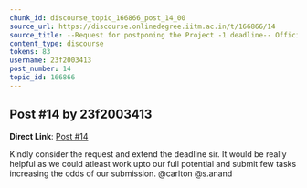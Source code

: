 ```yaml
---
chunk_id: discourse_topic_166866_post_14_00
source_url: https://discourse.onlinedegree.iitm.ac.in/t/166866/14
source_title: --Request for postponing the Project -1 deadline-- Official Response: Extended :)
content_type: discourse
tokens: 83
username: 23f2003413
post_number: 14
topic_id: 166866
---
```


## Post #14 by 23f2003413

**Direct Link**: [Post #14](https://discourse.onlinedegree.iitm.ac.in/t/166866/14)

Kindly consider the request and extend the deadline sir. It would be really helpful as we could atleast work upto our full potential and submit few tasks increasing the odds of our submission. @carlton @s.anand
